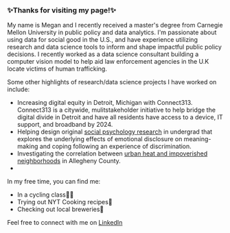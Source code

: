 ### ✨Thanks for visiting my page!✨

My name is Megan and I recently received a master's degree from Carnegie Mellon University in public policy and data analytics. I'm passionate about using data for social good in the U.S., and have experience utilizing research and data science tools to inform and shape impactful public policy decisions. I recently worked as a data science consultant building a computer vision model to help aid law enforcement agencies in the U.K locate victims of human trafficking.

Some other highlights of research/data science projects I have worked on include: 
- Increasing digital equity in Detroit, Michigan with Connect313. Connect313 is a citywide, mulitstakeholder initiative to help bridge the digital divide in Detroit and have all residents have access to a device, IT support, and broadband by 2024. 
- Helping design original [social psychology research](https://wp.stolaf.edu/news/researchers-examine-the-benefits-of-discussing-discrimination) in undergrad that explores the underlying effects of emotional disclosure on meaning-making and coping following an experience of discrimination. 
- Investigating the correlation between [urban heat and impoverished neighborhoods](https://arcg.is/1fCW1K0) in Allegheny County.
- 


In my free time, you can find me:
- In a cycling class🚴‍♂️
- Trying out NYT Cooking recipes🍴
- Checking out local breweries🍻

Feel free to connect with me on [LinkedIn](https://www.linkedin.com/in/megan-hussey/)
